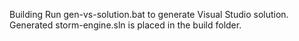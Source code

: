 Building
Run gen-vs-solution.bat to generate Visual Studio solution.
Generated storm-engine.sln is placed in the build folder.